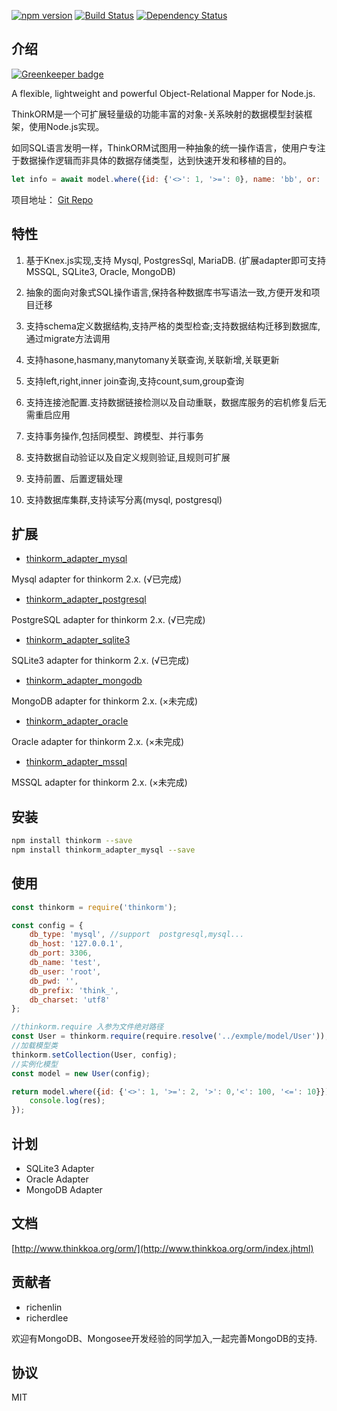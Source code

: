 [![npm version](https://badge.fury.io/js/thinkorm.svg)](https://badge.fury.io/js/thinkorm)
[![Build Status](https://travis-ci.org/thinkkoa/thinkorm.svg?branch=master)](https://travis-ci.org/thinkkoa/thinkorm)
[![Dependency Status](https://david-dm.org/thinkkoa/thinkorm.svg)](https://david-dm.org/thinkkoa/thinkorm)

## 介绍

[![Greenkeeper badge](https://badges.greenkeeper.io/thinkkoa/thinkorm.svg)](https://greenkeeper.io/)

A flexible, lightweight and powerful Object-Relational Mapper for Node.js.

ThinkORM是一个可扩展轻量级的功能丰富的对象-关系映射的数据模型封装框架，使用Node.js实现。

如同SQL语言发明一样，ThinkORM试图用一种抽象的统一操作语言，使用户专注于数据操作逻辑而非具体的数据存储类型，达到快速开发和移植的目的。

```js
let info = await model.where({id: {'<>': 1, '>=': 0}, name: 'bb', or: [{name: 'aa'}, {name: 'cc'}]}).find();
```

项目地址： [Git Repo](https://github.com/thinkkoa/thinkorm)

## 特性


1. 基于Knex.js实现,支持 Mysql, PostgresSql, MariaDB. (扩展adapter即可支持MSSQL, SQLite3, Oracle, MongoDB)

2. 抽象的面向对象式SQL操作语言,保持各种数据库书写语法一致,方便开发和项目迁移

3. 支持schema定义数据结构,支持严格的类型检查;支持数据结构迁移到数据库,通过migrate方法调用

4. 支持hasone,hasmany,manytomany关联查询,关联新增,关联更新

5. 支持left,right,inner join查询,支持count,sum,group查询

6. 支持连接池配置.支持数据链接检测以及自动重联，数据库服务的宕机修复后无需重启应用

7. 支持事务操作,包括同模型、跨模型、并行事务

8. 支持数据自动验证以及自定义规则验证,且规则可扩展

9. 支持前置、后置逻辑处理

10. 支持数据库集群,支持读写分离(mysql, postgresql)


## 扩展

* [thinkorm_adapter_mysql](https://github.com/thinkkoa/thinkorm_adapter_mysql)

Mysql adapter for thinkorm 2.x.  (√已完成)

* [thinkorm_adapter_postgresql](https://github.com/thinkkoa/thinkorm_adapter_postgresql) 

PostgreSQL adapter for thinkorm 2.x. (√已完成)

* [thinkorm_adapter_sqlite3](https://github.com/thinkkoa/thinkorm_adapter_sqlite3)

SQLite3 adapter for thinkorm 2.x. (√已完成)

* [thinkorm_adapter_mongodb](https://github.com/thinkkoa/thinkorm_adapter_mongodb)

MongoDB adapter for thinkorm 2.x. (×未完成)

* [thinkorm_adapter_oracle](https://github.com/thinkkoa/thinkorm_adapter_oracle)

Oracle adapter for thinkorm 2.x. (×未完成)

* [thinkorm_adapter_mssql](https://github.com/thinkkoa/thinkorm_adapter_mssql)

MSSQL adapter for thinkorm 2.x. (×未完成)



## 安装

```bash
npm install thinkorm --save
npm install thinkorm_adapter_mysql --save
```

## 使用

```js
const thinkorm = require('thinkorm');

const config = {
    db_type: 'mysql', //support  postgresql,mysql...
    db_host: '127.0.0.1',
    db_port: 3306,
    db_name: 'test',
    db_user: 'root',
    db_pwd: '',
    db_prefix: 'think_',
    db_charset: 'utf8'
};

//thinkorm.require 入参为文件绝对路径
const User = thinkorm.require(require.resolve('../exmple/model/User'));
//加载模型类
thinkorm.setCollection(User, config);
//实例化模型
const model = new User(config);

return model.where({id: {'<>': 1, '>=': 2, '>': 0,'<': 100, '<=': 10}}).alias('test').select().then(res => {
    console.log(res);
});
```


## 计划

* SQLite3 Adapter
* Oracle Adapter
* MongoDB Adapter

## 文档

[http://www.thinkkoa.org/orm/](http://www.thinkkoa.org/orm/index.jhtml)

## 贡献者

* richenlin
* richerdlee

欢迎有MongoDB、Mongosee开发经验的同学加入,一起完善MongoDB的支持.

## 协议


MIT
